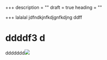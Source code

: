 +++
description = ""
draft = true
heading = ""

+++
lalalal jdfndkjnfkdjgnfkdjng ddff

# ddddf3 d

ddddddd![](/uploads/coast.jpg)